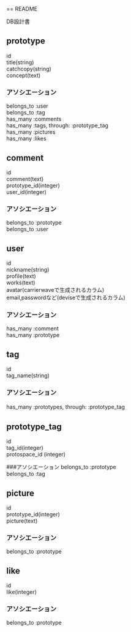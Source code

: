 == README

DB設計書

## prototype
  id  
  title(string)  
  catchcopy(string)  
  concept(text)  

### アソシエーション
  belongs_to :user  
  belongs_to :tag  
  has_many :comments  
  has_many :tags, through: :prototype_tag  
  has_many :pictures  
  has_many :likes  


## comment
  id  
  comment(text)  
  prototype_id(integer)  
  user_id(integer)  

### アソシエーション
  belongs_to :prototype  
  belongs_to :user

## user
  id  
  nickname(string)  
  profile(text)  
  works(text)  
  avatar(carrierwaveで生成されるカラム)  
  email,passwordなど(deviseで生成されるカラム)  

### アソシエーション
  has_many :comment  
  has_many :prototype  

## tag
  id  
  tag_name(string)  

### アソシエーション
  has_many :prototypes, through: :prototype_tag　

## prototype_tag
  id  
  tag_id(integer)  
  protospace_id  (integer)

###アソシエーション
  belongs_to :prototype  
  belongs_to :tag  


## picture
  id  
  prototype_id(integer)  
  picture(text)  

### アソシエーション
  belongs_to :prototype  

## like
  id  
  like(integer)  

### アソシエーション
  belongs_to :prototype  
  
